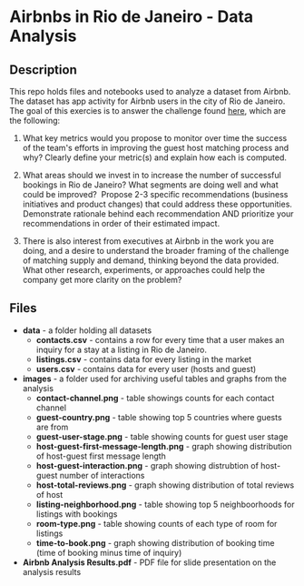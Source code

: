# Airbnbs in Rio de Janeiro - Data Analysis
## Description
This repo holds files and notebooks used to analyze a dataset from Airbnb. The dataset has app activity for Airbnb users in 
the city of Rio de Janeiro. The goal of this exercies is 
to answer the challenge found [here](https://colab.research.google.com/github/interviewquery/takehomes/blob/airbnb_1/airbnb_1/takehomefile.ipynb#scrollTo=eef90170), 
which are the following:

1.  What key metrics would you propose to monitor over time the success of the team's efforts in improving
    the guest host matching process and why? Clearly define your metric(s) and explain how each is computed.

3.  What areas should we invest in to increase the number of successful bookings in Rio de Janeiro? What
    segments are doing well and what could be improved? ​ ​Propose 2-3 specific recommendations (business
    initiatives and product changes) that could address these opportunities. Demonstrate rationale behind
    each recommendation AND prioritize your recommendations in order of their estimated impact.

5.  There is also interest from executives at Airbnb in the work you are doing, and a desire to understand
    the broader framing of the challenge of matching supply and demand, thinking beyond the data
    provided. What other research, experiments, or approaches could help the company get more clarity on the problem?

## Files
- **data** - a folder holding all datasets
  - **contacts.csv** - contains a row for every time that a user makes an inquiry for a stay at a listing in Rio de Janeiro.
  - **listings.csv** - contains data for every listing in the market
  - **users.csv** - contains data for every user (hosts and guest)
- **images** - a folder used for archiving useful tables and graphs from the analysis
  - **contact-channel.png** - table showings counts for each contact channel
  - **guest-country.png** - table showing top 5 countries where guests are from
  - **guest-user-stage.png** - table showing counts for guest user stage
  - **host-guest-first-message-length.png** - graph showing distribution of host-guest first message length
  - **host-guest-interaction.png** - graph showing distrubtion of host-guest number of interactions
  - **host-total-reviews.png** - graph showing distribution of total reviews of host
  - **listing-neighborhood.png** - table showing top 5 neighboorhoods for listings with bookings
  - **room-type.png** - table showing counts of each type of room for listings
  - **time-to-book.png** - graph showing distribution of booking time (time of booking minus time of inquiry)
- **Airbnb Analysis Results.pdf** - PDF file for slide presentation on the analysis results 
